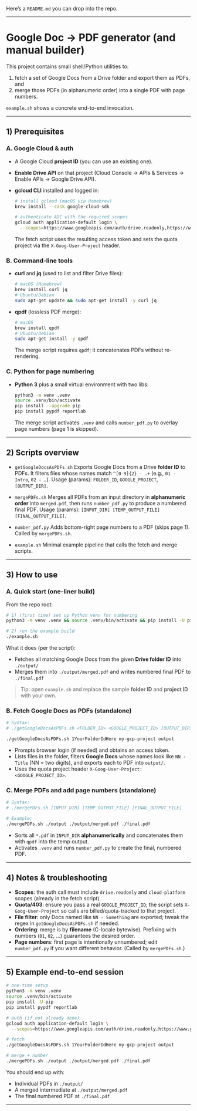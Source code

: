 Here’s a `README.md` you can drop into the repo.

---

# Google Doc → PDF generator (and manual builder)

This project contains small shell/Python utilities to:

1. fetch a set of Google Docs from a Drive folder and export them as PDFs, and
2. merge those PDFs (in alphanumeric order) into a single PDF with page numbers.

`example.sh` shows a concrete end-to-end invocation.&#x20;

---

## 1) Prerequisites

### A. Google Cloud & auth

* A Google Cloud **project ID** (you can use an existing one).
* **Enable Drive API** on that project (Cloud Console → APIs & Services → Enable APIs → Google Drive API).
* **gcloud CLI** installed and logged in:

  ```bash
  # install gcloud (macOS via Homebrew)
  brew install --cask google-cloud-sdk

  # authenticate ADC with the required scopes
  gcloud auth application-default login \
    --scopes=https://www.googleapis.com/auth/drive.readonly,https://www.googleapis.com/auth/cloud-platform
  ```

  The fetch script uses the resulting access token and sets the quota project via the `X-Goog-User-Project` header.&#x20;

### B. Command-line tools

* **curl** and **jq** (used to list and filter Drive files):

  ```bash
  # macOS (Homebrew)
  brew install curl jq
  # Ubuntu/Debian
  sudo apt-get update && sudo apt-get install -y curl jq
  ```
* **qpdf** (lossless PDF merge):

  ```bash
  # macOS
  brew install qpdf
  # Ubuntu/Debian
  sudo apt-get install -y qpdf
  ```

  The merge script requires `qpdf`; it concatenates PDFs without re-rendering.&#x20;

### C. Python for page numbering

* **Python 3** plus a small virtual environment with two libs:

  ```bash
  python3 -m venv .venv
  source .venv/bin/activate
  pip install --upgrade pip
  pip install pypdf reportlab
  ```

  The merge script activates `.venv` and calls `number_pdf.py` to overlay page numbers (page 1 is skipped).&#x20;

---

## 2) Scripts overview

* `getGoogleDocsAsPDFs.sh`
  Exports Google Docs from a Drive **folder ID** to PDFs.
  It filters files whose names match `^[0-9]{2} - .+` (e.g., `01 - Intro`, `02 - …`).
  Usage (params): `FOLDER_ID`, `GOOGLE_PROJECT`, `[OUTPUT_DIR]`.&#x20;

* `mergePDFs.sh`
  Merges all PDFs from an input directory in **alphanumeric order** into `merged.pdf`, then runs `number_pdf.py` to produce a numbered final PDF. Usage (params): `[INPUT_DIR] [TEMP_OUTPUT_FILE] [FINAL_OUTPUT_FILE]`.&#x20;

* `number_pdf.py`
  Adds bottom-right page numbers to a PDF (skips page 1). Called by `mergePDFs.sh`.

* `example.sh`
  Minimal example pipeline that calls the fetch and merge scripts.&#x20;

---

## 3) How to use

### A. Quick start (one-liner build)

From the repo root:

```bash
# 1) (first time) set up Python venv for numbering
python3 -m venv .venv && source .venv/bin/activate && pip install -U pip && pip install pypdf reportlab

# 2) run the example build
./example.sh
```

What it does (per the script):

* Fetches all matching Google Docs from the given **Drive folder ID** into `./output/`
* Merges them into `./output/merged.pdf` and writes numbered final PDF to `./final.pdf`&#x20;

> Tip: open `example.sh` and replace the sample **folder ID** and **project ID** with your own.&#x20;

### B. Fetch Google Docs as PDFs (standalone)

```bash
# Syntax:
# ./getGoogleDocsAsPDFs.sh <FOLDER_ID> <GOOGLE_PROJECT_ID> [OUTPUT_DIR]

./getGoogleDocsAsPDFs.sh 1YourFolderIdHere my-gcp-project output
```

* Prompts browser login (if needed) and obtains an access token.
* Lists files in the folder, filters **Google Docs** whose names look like `NN - Title` (NN = two digits), and exports each to PDF into `output/`.
* Uses the quota project header `X-Goog-User-Project: <GOOGLE_PROJECT_ID>`.&#x20;

### C. Merge PDFs and add page numbers (standalone)

```bash
# Syntax:
# ./mergePDFs.sh [INPUT_DIR] [TEMP_OUTPUT_FILE] [FINAL_OUTPUT_FILE]

# Example:
./mergePDFs.sh ./output ./output/merged.pdf ./final.pdf
```

* Sorts all `*.pdf` in `INPUT_DIR` **alphanumerically** and concatenates them with `qpdf` into the temp output.
* Activates `.venv` and runs `number_pdf.py` to create the final, numbered PDF.&#x20;

---

## 4) Notes & troubleshooting

* **Scopes**: the auth call must include `drive.readonly` and `cloud-platform` scopes (already in the fetch script).&#x20;
* **Quota/403**: ensure you pass a real `GOOGLE_PROJECT_ID`; the script sets `X-Goog-User-Project` so calls are billed/quota-tracked to that project.&#x20;
* **File filter**: only Docs named like `NN - Something` are exported; tweak the regex in `getGoogleDocsAsPDFs.sh` if needed.&#x20;
* **Ordering**: merge is by **filename** (C-locale bytewise). Prefixing with numbers (`01`, `02`, …) guarantees the desired order.&#x20;
* **Page numbers**: first page is intentionally unnumbered; edit `number_pdf.py` if you want different behavior. (Called by `mergePDFs.sh`.)&#x20;

---

## 5) Example end-to-end session

```bash
# one-time setup
python3 -m venv .venv
source .venv/bin/activate
pip install -U pip
pip install pypdf reportlab

# auth (if not already done)
gcloud auth application-default login \
  --scopes=https://www.googleapis.com/auth/drive.readonly,https://www.googleapis.com/auth/cloud-platform

# fetch
./getGoogleDocsAsPDFs.sh 1YourFolderIdHere my-gcp-project output

# merge + number
./mergePDFs.sh ./output ./output/merged.pdf ./final.pdf
```

You should end up with:

* Individual PDFs in `./output/`
* A merged intermediate at `./output/merged.pdf`
* The final numbered PDF at `./final.pdf`&#x20;

---
